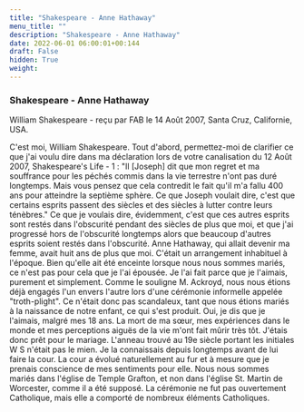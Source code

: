 ```yaml
---
title: "Shakespeare - Anne Hathaway"
menu_title: ""
description: "Shakespeare - Anne Hathaway"
date: 2022-06-01 06:00:01+00:144
draft: False
hidden: True
weight:
---
```

### Shakespeare - Anne Hathaway

William Shakespeare - reçu par FAB le 14 Août 2007, Santa Cruz, Californie, USA.

C'est moi, William Shakespeare.
Tout d'abord, permettez-moi de clarifier ce que j'ai voulu dire dans ma déclaration lors de votre canalisation du 12 Août 2007, Shakespeare's Life - 1 : "Il [Joseph] dit que mon regret et ma souffrance pour les péchés commis dans la vie terrestre n'ont pas duré longtemps. Mais vous pensez que cela contredit le fait qu'il m'a fallu 400 ans pour atteindre la septième sphère. Ce que Joseph voulait dire, c'est que certains esprits passent des siècles et des siècles à lutter contre leurs ténèbres."
Ce que je voulais dire, évidemment, c'est que ces autres esprits sont restés dans l'obscurité pendant des siècles de plus que moi, et que j'ai progressé hors de l'obscurité longtemps alors que beaucoup d'autres esprits soient restés dans l'obscurité.
Anne Hathaway, qui allait devenir ma femme, avait huit ans de plus que moi. C'était un arrangement inhabituel à l'époque. Bien qu'elle ait été enceinte lorsque nous nous sommes mariés, ce n'est pas pour cela que je l'ai épousée. Je l'ai fait parce que je l'aimais, purement et simplement.
Comme le souligne M. Ackroyd, nous nous étions déjà engagés l'un envers l'autre lors d'une cérémonie informelle appelée "troth-plight". Ce n'était donc pas scandaleux, tant que nous étions mariés à la naissance de notre enfant, ce qui s'est produit.
Oui, je dis que je l'aimais, malgré mes 18 ans. La mort de ma sœur, mes expériences dans le monde et mes perceptions aiguës de la vie m'ont fait mûrir très tôt. J'étais donc prêt pour le mariage.
L'anneau trouvé au 19e siècle portant les initiales W S n'était pas le mien.
Je la connaissais depuis longtemps avant de lui faire la cour. La cour a évolué naturellement au fur et à mesure que je prenais conscience de mes sentiments pour elle.
Nous nous sommes mariés dans l'église de Temple Grafton, et non dans l'église St. Martin de Worcester, comme il a été supposé. La cérémonie ne fut pas ouvertement Catholique, mais elle a comporté de nombreux éléments Catholiques.